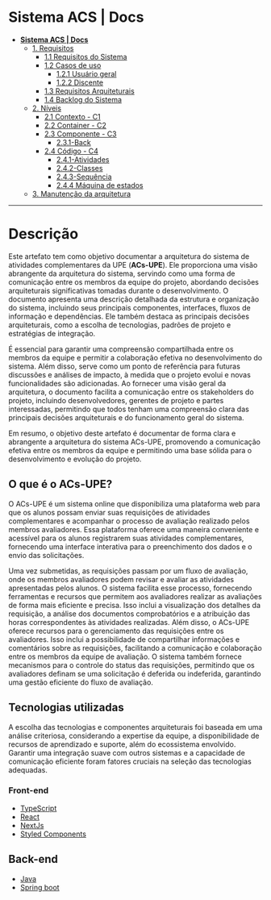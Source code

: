 # Sistema ACS | Docs

* [**Sistema ACS | Docs**](README.md)
  * [1. Requisitos](1.%20Requisitos/README.md)
    * [1.1 Requisitos do Sistema](1.%20Requisitos/1.1%20Requisitos%20do%20Sistema/README.md)
    * [1.2 Casos de uso](1.%20Requisitos/1.2%20Casos%20de%20uso/README.md)
      * [1.2.1 Usuário geral](1.%20Requisitos/1.2%20Casos%20de%20uso/1.2.1%20Usu%C3%A1rio%20geral/README.md)
      * [1.2.2 Discente](1.%20Requisitos/1.2%20Casos%20de%20uso/1.2.2%20Aluno/README.md)
    * [1.3 Requisitos Arquiteturais](1.%20Requisitos/1.3%20Requisitos%20Arquiteturais/README.md)
    * [1.4 Backlog do Sistema](1.%20Requisitos/1.4%20Backlog%20do%20Sistema/README.md)
  * [2. Níveis](2.%20N%C3%ADveis/README.md)
    * [2.1 Contexto - C1](2.%20N%C3%ADveis/2.1%20Contexto%20-%20C1/README.md)
    * [2.2 Container - C2](2.%20N%C3%ADveis/2.2%20Container%20-%20C2/README.md)
    * [2.3 Componente - C3](2.%20N%C3%ADveis/2.3%20Componente%20-%20C3/README.md)
      * [2.3.1-Back](2.%20N%C3%ADveis/2.3%20Componente%20-%20C3/2.3.1-Back/README.md)
    * [2.4 Código - C4](2.%20N%C3%ADveis/2.4%20C%C3%B3digo%20-%20C4/README.md)
      * [2.4.1-Atividades](2.%20N%C3%ADveis/2.4%20C%C3%B3digo%20-%20C4/2.4.1-Atividades/README.md)
      * [2.4.2-Classes](2.%20N%C3%ADveis/2.4%20C%C3%B3digo%20-%20C4/2.4.2-Classes/README.md)
      * [2.4.3-Sequência](2.%20N%C3%ADveis/2.4%20C%C3%B3digo%20-%20C4/2.4.3-Sequ%C3%AAncia/README.md)
      * [2.4.4 Máquina de estados](2.%20N%C3%ADveis/2.4%20C%C3%B3digo%20-%20C4/2.4.4%20M%C3%A1quina%20de%20estados/README.md)
  * [3. Manutenção da arquitetura](3.%20Manuten%C3%A7%C3%A3o%20da%20arquitetura/README.md)

---

# Descrição

Este artefato tem como objetivo documentar a arquitetura do sistema de atividades complementares da UPE (**ACs-UPE**). Ele proporciona uma visão abrangente da arquitetura do sistema, servindo como uma forma de comunicação entre os membros da equipe do projeto, abordando decisões arquiteturais significativas tomadas durante o desenvolvimento. O documento apresenta uma descrição detalhada da estrutura e organização do sistema, incluindo seus principais componentes, interfaces, fluxos de informação e dependências. Ele também destaca as principais decisões arquiteturais, como a escolha de tecnologias, padrões de projeto e estratégias de integração.

É essencial para garantir uma compreensão compartilhada entre os membros da equipe e permitir a colaboração efetiva no desenvolvimento do sistema. Além disso, serve como um ponto de referência para futuras discussões e análises de impacto, à medida que o projeto evolui e novas funcionalidades são adicionadas. Ao fornecer uma visão geral da arquitetura, o documento facilita a comunicação entre os stakeholders do projeto, incluindo desenvolvedores, gerentes de projeto e partes interessadas, permitindo que todos tenham uma compreensão clara das principais decisões arquiteturais e do funcionamento geral do sistema.

Em resumo, o objetivo deste artefato é documentar de forma clara e abrangente a arquitetura do sistema ACs-UPE, promovendo a comunicação efetiva entre os membros da equipe e permitindo uma base sólida para o desenvolvimento e evolução do projeto.

## O que é o ACs-UPE?

O ACs-UPE é um sistema online que disponibiliza uma plataforma web para que os alunos possam enviar suas requisições de atividades complementares e acompanhar o processo de avaliação realizado pelos membros avaliadores. Essa plataforma oferece uma maneira conveniente e acessível para os alunos registrarem suas atividades complementares, fornecendo uma interface interativa para o preenchimento dos dados e o envio das solicitações.

Uma vez submetidas, as requisições passam por um fluxo de avaliação, onde os membros avaliadores podem revisar e avaliar as atividades apresentadas pelos alunos. O sistema facilita esse processo, fornecendo ferramentas e recursos que permitem aos avaliadores realizar as avaliações de forma mais eficiente e precisa. Isso inclui a visualização dos detalhes da requisição, a análise dos documentos comprobatórios e a atribuição das horas correspondentes às atividades realizadas. Além disso, o ACs-UPE oferece recursos para o gerenciamento das requisições entre os avaliadores. Isso inclui a possibilidade de compartilhar informações e comentários sobre as requisições, facilitando a comunicação e colaboração entre os membros da equipe de avaliação. O sistema também fornece mecanismos para o controle do status das requisições, permitindo que os avaliadores definam se uma solicitação é deferida ou indeferida, garantindo uma gestão eficiente do fluxo de avaliação.

## Tecnologias utilizadas

A escolha das tecnologias e componentes arquiteturais foi baseada em uma análise criteriosa, considerando a expertise da equipe, a disponibilidade de recursos de aprendizado e suporte, além do ecossistema envolvido. Garantir uma integração suave com outros sistemas e a capacidade de comunicação eficiente foram fatores cruciais na seleção das tecnologias adequadas.

### Front-end

* [TypeScript](https://www.typescriptlang.org/docs/)
* [React](https://react.dev/reference/react)
* [NextJs](https://nextjs.org/)
* [Styled Components](https://styled-components.com/)

## Back-end

* [Java](https://dev.java/)
* [Spring boot](https://spring.io/)
